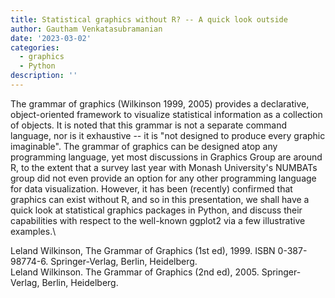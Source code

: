 ```yaml
---
title: Statistical graphics without R? -- A quick look outside
author: Gautham Venkatasubramanian
date: '2023-03-02'
categories:
  - graphics
  - Python
description: ''
---
```


The grammar of graphics (Wilkinson 1999, 2005) provides a declarative,
object-oriented framework to visualize statistical information as a collection
of objects. It is noted that this grammar is not a separate command language,
nor is it exhaustive -- it is "not designed to produce every graphic
imaginable". The grammar of graphics can be designed atop any programming
language, yet most discussions in Graphics Group are around R, to the extent
that a survey last year with Monash University's NUMBATs group did not even
provide an option for any other programming language for data visualization.
However, it has been (recently) confirmed that graphics can exist without R,
and so in this presentation, we shall have a quick look at statistical graphics
packages in Python, and discuss their capabilities with respect to the
well-known ggplot2 via a few illustrative examples.\

Leland Wilkinson, The Grammar of Graphics (1st ed), 1999. ISBN 0-387-98774-6. Springer-Verlag, Berlin, Heidelberg.\
Leland Wilkinson. The Grammar of Graphics (2nd ed), 2005. Springer-Verlag, Berlin, Heidelberg.